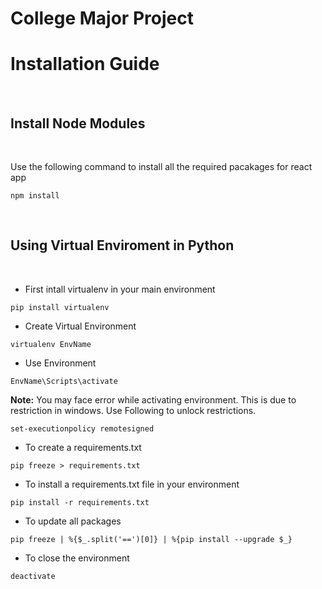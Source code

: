 # College Major Project

# Installation Guide

<br/>

## Install Node Modules

<br/>

Use the following command to install all the required pacakages for react app

```
npm install
```

<br/>

## Using Virtual Enviroment in Python

<br/>

 - First intall virtualenv in your main environment
```
pip install virtualenv
```

- Create Virtual Environment
```
virtualenv EnvName
```

- Use Environment
```
EnvName\Scripts\activate
```

**Note:**
You may face error while activating environment. This is due to restriction in windows. Use Following to unlock restrictions.

```
set-executionpolicy remotesigned
```

- To create a requirements.txt
```
pip freeze > requirements.txt
```

- To install a requirements.txt file in your environment
```
pip install -r requirements.txt
```

- To update all packages
```
pip freeze | %{$_.split('==')[0]} | %{pip install --upgrade $_}
```

- To close the environment
```
deactivate
```